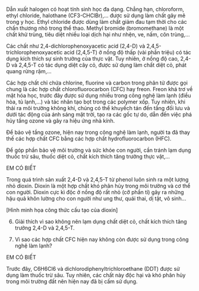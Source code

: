 Dẫn xuất halogen có hoạt tính sinh học đa dạng. Chẳng hạn, chloroform, ethyl chloride, halothane (CF3-CHClBr),... được sử dụng làm chất gây mê trong y học. Ethyl chloride được dùng làm chất giảm đau tạm thời cho các chấn thương nhỏ trong thể thao. Methyl bromide (bromomethane) là một chất khử trùng, tiêu diệt nhiều loại dịch hại như nhện, ve, nấm, côn trùng,...

Các chất như 2,4-dichlorophenoxyacetic acid (2,4-D) và 2,4,5-trichlorophenoxyacetic acid (2,4,5-T) ở nồng độ thấp (vài phần triệu) có tác dụng kích thích sự sinh trưởng của thực vật. Tuy nhiên, ở nồng độ cao, 2,4-D và 2,4,5-T có tác dụng diệt cây cỏ, được sử dụng làm chất diệt cỏ, phát quang rừng rậm,...

Các hợp chất chỉ chứa chlorine, fluorine và carbon trong phân tử được gọi chung là các hợp chất chlorofluorocarbon (CFC) hay freon. Freon khá trơ về mặt hóa học, trước đây được sử dụng nhiều trong công nghệ làm lạnh (điều hòa, tủ lạnh,...) và tác nhân tạo bọt trong các polymer xốp. Tuy nhiên, khi thải ra môi trường không khí, chúng có thể khuyếch tán đến tầng đối lưu và dưới tác động của ánh sáng mặt trời, tạo ra các gốc tự do, dẫn đến việc phá hủy tầng ozone và gây ra hiệu ứng nhà kính.

Để bảo vệ tầng ozone, hiện nay trong công nghệ làm lạnh, người ta đã thay thế các hợp chất CFC bằng các hợp chất hydrofluorocarbon (HFC).

Để góp phần bảo vệ môi trường và sức khỏe con người, cần tránh lạm dụng thuốc trừ sâu, thuốc diệt cỏ, chất kích thích tăng trưởng thực vật,...

EM CÓ BIẾT

Trong quá trình sản xuất 2,4-D và 2,4,5-T từ phenol luôn sinh ra một lượng nhỏ dioxin. Dioxin là một hợp chất khó phân hủy trong môi trường và cơ thể con người. Dioxin cực kì độc ở nồng độ rất nhỏ (cỡ phần tỉ) gây ra những hậu quả khôn lường cho con người như ung thư, quái thai, dị tật, vô sinh...

[Hình minh họa công thức cấu tạo của dioxin]

6. Giải thích vì sao không nên lạm dụng chất diệt cỏ, chất kích thích tăng trưởng 2,4-D và 2,4,5-T.

7. Vì sao các hợp chất CFC hiện nay không còn được sử dụng trong công nghệ làm lạnh?

EM CÓ BIẾT

Trước đây, C6H6Cl6 và dichlorodiphenyltrichloroethane (DDT) được sử dụng làm thuốc trừ sâu. Tuy nhiên, các chất này độc hại và khó phân hủy trong môi trường đất nên hiện nay đã bị cấm sử dụng.